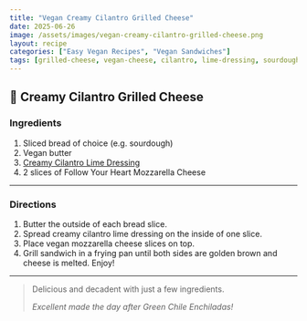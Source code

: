 ```yaml
---
title: "Vegan Creamy Cilantro Grilled Cheese"
date: 2025-06-26
image: /assets/images/vegan-creamy-cilantro-grilled-cheese.png
layout: recipe
categories: ["Easy Vegan Recipes", "Vegan Sandwiches"]
tags: [grilled-cheese, vegan-cheese, cilantro, lime-dressing, sourdough, quick-meal, dairy-free]
---
```


## 🥪 Creamy Cilantro Grilled Cheese


### Ingredients

1. Sliced bread of choice (e.g. sourdough)  
2. Vegan butter  
3. [Creamy Cilantro Lime Dressing](#)  
4. 2 slices of Follow Your Heart Mozzarella Cheese  

---

### Directions

1. Butter the outside of each bread slice.  
2. Spread creamy cilantro lime dressing on the inside of one slice.  
3. Place vegan mozzarella cheese slices on top.  
4. Grill sandwich in a frying pan until both sides are golden brown and cheese is melted. Enjoy!

---

> Delicious and decadent with just a few ingredients.  
>  
> *Excellent made the day after Green Chile Enchiladas!*
